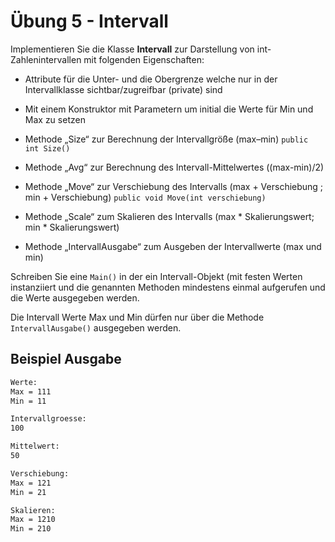 # Übung 5 - Intervall

Implementieren Sie die Klasse **Intervall** zur Darstellung von int-Zahlenintervallen mit folgenden Eigenschaften:

* Attribute für die Unter- und die Obergrenze welche nur in der Intervallklasse sichtbar/zugreifbar (private) sind

* Mit einem Konstruktor mit Parametern um initial die Werte für Min und Max zu setzen

* Methode „Size“ zur Berechnung der Intervallgröße (max–min) `public int Size()`

* Methode „Avg“ zur Berechnung des Intervall-Mittelwertes ((max-min)/2)

* Methode „Move“ zur Verschiebung des Intervalls (max + Verschiebung ; min + Verschiebung) `public void Move(int verschiebung)`

* Methode „Scale“ zum Skalieren des Intervalls (max * Skalierungswert; min * Skalierungswert)

* Methode „IntervallAusgabe“ zum Ausgeben der Intervallwerte (max und min)

Schreiben Sie eine ``Main()`` in der ein Intervall-Objekt (mit festen Werten instanziiert und die genannten Methoden mindestens einmal aufgerufen und die Werte ausgegeben werden.

Die Intervall Werte Max und Min dürfen nur über die Methode `IntervallAusgabe()` ausgegeben werden.

## Beispiel Ausgabe

```bash
Werte:
Max = 111
Min = 11

Intervallgroesse:
100

Mittelwert:
50

Verschiebung:
Max = 121
Min = 21

Skalieren:
Max = 1210
Min = 210

```